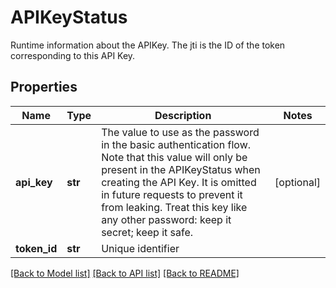 # APIKeyStatus

Runtime information about the APIKey. The jti is the ID of the token corresponding to this API Key. 
## Properties
Name | Type | Description | Notes
------------ | ------------- | ------------- | -------------
**api_key** | **str** | The value to use as the password in the basic authentication flow. Note that this value will only be present in the APIKeyStatus when creating the API Key. It is omitted in future requests to prevent it from leaking. Treat this key like any other password: keep it secret; keep it safe.  | [optional] 
**token_id** | **str** | Unique identifier | 

[[Back to Model list]](../README.md#documentation-for-models) [[Back to API list]](../README.md#documentation-for-api-endpoints) [[Back to README]](../README.md)


